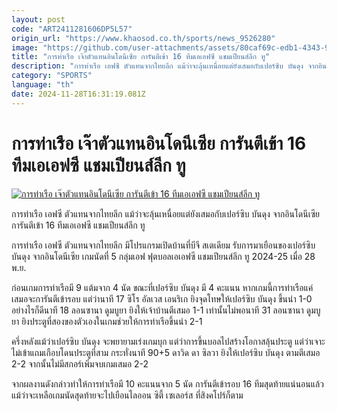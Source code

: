 ```yaml
---
layout: post
code: "ART2411281606DP5L57"
origin_url: "https://www.khaosod.co.th/sports/news_9526280"
image: "https://github.com/user-attachments/assets/80caf69c-edb1-4343-9fdc-b1c22045f951"
title: "การท่าเรือ เจ๊าตัวแทนอินโดนีเซีย การันตีเข้า 16 ทีมเอเอฟซี แชมเปียนส์ลีก ทู"
description: "การท่าเรือ เอฟซี ตัวแทนจากไทยลีก แม้ว่าจะลุ้นเหนื่อยแต่ยังเสมอกับเปอร์ซิบ บันดุง จากอินโดนีเซีย การันตีเข้า 16 ทีมเอเอฟซี แชมเปียนส์ลีก ทู"
category: "SPORTS"
language: "th"
date: 2024-11-28T16:31:19.081Z
---
```


# การท่าเรือ เจ๊าตัวแทนอินโดนีเซีย การันตีเข้า 16 ทีมเอเอฟซี แชมเปียนส์ลีก ทู

[![การท่าเรือ เจ๊าตัวแทนอินโดนีเซีย การันตีเข้า 16 ทีมเอเอฟซี แชมเปียนส์ลีก ทู](https://www.khaosod.co.th/wpapp/uploads/2024/11/Portfc.jpg "การท่าเรือ เจ๊าตัวแทนอินโดนีเซีย การันตีเข้า 16 ทีมเอเอฟซี แชมเปียนส์ลีก ทู")](https://www.khaosod.co.th/wpapp/uploads/2024/11/Portfc.jpg)

การท่าเรือ เอฟซี ตัวแทนจากไทยลีก แม้ว่าจะลุ้นเหนื่อยแต่ยังเสมอกับเปอร์ซิบ บันดุง จากอินโดนีเซีย การันตีเข้า 16 ทีมเอเอฟซี แชมเปียนส์ลีก ทู

การท่าเรือ เอฟซี ตัวแทนจากไทยลีก มีโปรแกรมเปิดบ้านที่บีจี สเตเดียม รับการมาเยือนของเปอร์ซิบ บันดุง จากอินโดนีเซีย เกมนัดที่ 5 กลุ่มเอฟ ฟุตบอลเอเอฟซี แชมเปียนส์ลีก ทู 2024-25 เมื่อ 28 พ.ย.

ก่อนเกมการท่าเรือมี 9 แต้มจาก 4 นัด ขณะที่เปอร์ซิบ บันดุง มี 4 คะแนน หากเกมนี้การท่าเรือแค่เสมอจะการันตีเข้ารอบ แต่ว่านาที 17 ซิโร อัลเวส เอนริเก ยิงจุดโทษให้เปอร์ซิบ บันดุง ขึ้นนำ 1-0 อย่างไรก็ดีนาที 18 ลอนซานา ดูมบูยา ยิงให้เจ้าบ้านตีเสมอ 1-1 เท่านั้นไม่พอนาที 31 ลอนซานา ดูมบูยา ยิงประตูที่สองของตัวเองในเกมช่วยให้การท่าเรือขึ้นนำ 2-1

ครึ่งหลังแม้ว่าเปอร์ซิบ บันดุง จะพยายามเร่งเกมบุก แต่ว่าการขึ้นบอลไปสร้างโอกาสลุ้นประตู แต่ว่าเจาะไม่เข้าแถมเกือบโดนประตูที่สาม กระทั่งนาที 90+5 ดาวิด ดา ซิลวา ยิงให้เปอร์ซิบ บันดุง ตามตีเสมอ 2-2 จากนั้นไม่มีสกอร์เพิ่มจบเกมเสมอ 2-2

จากผลงานดังกล่าวทำให้การท่าเรือมี 10 คะแนนจาก 5 นัด การันตีเข้ารอบ 16 ทีมสุดท้ายแน่นอนแล้ว แม้ว่าจะเหลือเกมนัดสุดท้ายจะไปเยือนไลออน ซิตี้ เซเลอร์ส ที่สิงคโปร์ก็ตาม